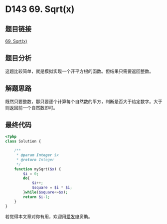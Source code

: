 # D143 69. Sqrt\(x\)

## 题目链接

[69. Sqrt\(x\)](https://leetcode.com/problems/sqrtx/)

## 题目分析

这题比较简单，就是模拟实现一个开平方根的函数。但结果只需要返回整数。

## 解题思路

既然只要整数，那只要逐个计算每个自然数的平方，判断是否大于给定数字。大于则返回前一个自然数即可。

## 最终代码

```php
<?php
class Solution {

    /**
     * @param Integer $x
     * @return Integer
     */
    function mySqrt($x) {
        $i = 0;
        do{
            $i++;
            $square = $i * $i;
        }while($square<=$x);
        return $i-1;
    }
}
```

若觉得本文章对你有用，欢迎用[爱发电](https://afdian.net/@skys215)资助。

